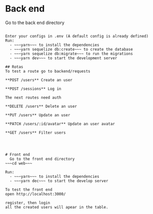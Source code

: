 # Back end
Go to the back end directory
~~~cd backend~~~

Enter your configs in .env (A default config is already defined)
Run:
  - ~~~yarn~~~ to install the dependencies
  - ~~~yarn sequelize db:create~~~ to create the database
  - ~~~yarn sequelize db:migrate~~~ to run the migrations
  - ~~~yarn dev~~~ to start the development server

## Rotas
To test a route go to backend/requests

**POST /users** Create an user

**POST /sessions** Log in

The next routes need auth

**DELETE /users** Delete an user

**PUT /users** Update an user

**PATCH /users/:id/avatar** Update an user avatar

**GET /users** Filter users




# Front end
  Go to the front end directory
~~~cd web~~~

Run:
  - ~~~yarn~~~ to install the dependencies
  - ~~~yarn dec~~~ to start the develop server

To test the front end
open http://localhost:3000/

register, then login
all the created users will apear in the table.
